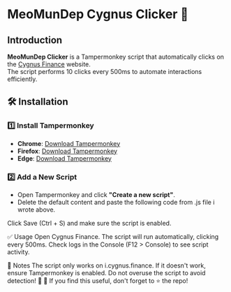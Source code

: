 # MeoMunDep Cygnus Clicker 🚀

## Introduction  
**MeoMunDep Clicker** is a Tampermonkey script that automatically clicks on the [Cygnus Finance](https://i.cygnus.finance/) website.  
The script performs 10 clicks every 500ms to automate interactions efficiently.  

## 🛠 Installation  
### 1️⃣ Install Tampermonkey  
- **Chrome**: [Download Tampermonkey](https://chrome.google.com/webstore/detail/tampermonkey/dhdgffkkebhmkfjojejmpbldmpobfkfo)  
- **Firefox**: [Download Tampermonkey](https://addons.mozilla.org/en-US/firefox/addon/tampermonkey/)  
- **Edge**: [Download Tampermonkey](https://microsoftedge.microsoft.com/addons/detail/tampermonkey/)  

### 2️⃣ Add a New Script  
- Open Tampermonkey and click **"Create a new script"**.  
- Delete the default content and paste the following code from .js file i wrote above.

Click Save (Ctrl + S) and make sure the script is enabled.

✅ Usage
Open Cygnus Finance.
The script will run automatically, clicking every 500ms.
Check logs in the Console (F12 > Console) to see script activity.

📌 Notes
The script only works on i.cygnus.finance.
If it doesn't work, ensure Tampermonkey is enabled.
Do not overuse the script to avoid detection! 🚀
📢 If you find this useful, don't forget to ⭐ the repo!

